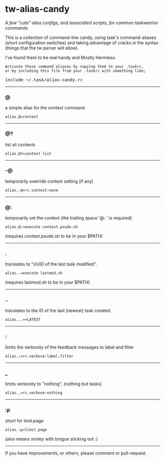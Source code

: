 # tw-alias-candy
_A few "cute" alias configs, and associated scripts, for common taskwarrior commands_

This is a collection of command-line candy, using task's command-aliases (short configuration switches) and taking advantage of cracks in the syntax (things that the tw parser will allow).

I've found them to be real handy and Mostly Harmless. 

    Activate these command aliases by copying them to your .taskrc, 
    or by including this file from your .taskrc with something like;
<pre>
include ~/.task/alias-candy.rc
</pre>
----
###    @
a simple alias for the context command

    alias.@=context 
----
###    @?
list all contexts

    alias.@?=context list
----
###    -@
temporarily override context setting (if any)

    alias.-@=rc.context:none
----
###    @:
temporarily set the context (the trailing space '@: ' is required)

    alias.@:=execute context.psudo.sh
    
(requires context.psudo.sh to be in your $PATH)

----
###    .
translates to "UUID of the last task modified".

    alias..=execute lastmod.sh

(requires lastmod.sh to be in your $PATH)

----
###    ..
translates to the ID of the last (newest) task created.

    alias...=+LATEST

----
###    :
limits the verbosity of the feedback messages to label and filter

    alias.:=rc.verbose:label,filter
----
###    _
limits verbosity to "nothing", (nothing but tasks)

    alias._=rc.verbose:nothing
----
###    :p
short for limit:page

    alias.:p=limit:page

(also means smiley with tongue sticking out :)

----                                                  
If you have improvements, or others, please comment or pull-request.
